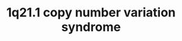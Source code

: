 ---
annotations:
- id: DOID:0080014
  parent: genetic disease
  type: Disease Ontology
  value: chromosomal disease
- id: DOID:3312
  parent: disease of mental health
  type: Disease Ontology
  value: bipolar disorder
- id: DOID:1470
  parent: disease of mental health
  type: Disease Ontology
  value: major depressive disorder
- id: DOID:0060411
  parent: genetic disease
  type: Disease Ontology
  value: chromosome 1q21.1 deletion syndrome
- id: DOID:5419
  parent: disease of mental health
  type: Disease Ontology
  value: schizophrenia
- id: PW:0001589
  parent: disease pathway
  type: Pathway Ontology
  value: inborn error of metabolism pathway
- id: PW:0001476
  parent: disease pathway
  type: Pathway Ontology
  value: congenital disease pathway
- id: DOID:0060435
  parent: genetic disease
  type: Disease Ontology
  value: chromosome 1q21.1 duplication syndrome
authors:
- Fehrhart
- Egonw
- Marvin M2
- DeSl
communities:
- RareDiseases
description: '1q21.1 copy number variation (deletion or duplication) syndromes are
  known for a highly variable phenotype especially concerning psychiatric problems.
  The genes on the red DNA strand represents the deleted, or duplicated, region. The
  downstream effects and interaction partners of the different genes are shown according
  to available knowledge. The breakpoints (chr1:146,527,987-147,394,444, GRCh37/hg19)
  are defined as given in  Kendall et al. 2017: http://dx.doi.org/10.1016/j.biopsych.2016.08.014.'
last-edited: 2021-03-11
ndex: 414c80ab-8b71-11eb-9e72-0ac135e8bacf
organisms:
- Homo sapiens
redirect_from:
- /index.php/Pathway:WP4905
- /instance/WP4905
revision: null
schema-jsonld:
- '@context': https://schema.org/
  '@id': https://wikipathways.github.io/pathways/WP4905.html
  '@type': Dataset
  creator:
    '@type': Organization
    name: WikiPathways
  description: '1q21.1 copy number variation (deletion or duplication) syndromes are
    known for a highly variable phenotype especially concerning psychiatric problems.
    The genes on the red DNA strand represents the deleted, or duplicated, region.
    The downstream effects and interaction partners of the different genes are shown
    according to available knowledge. The breakpoints (chr1:146,527,987-147,394,444,
    GRCh37/hg19) are defined as given in  Kendall et al. 2017: http://dx.doi.org/10.1016/j.biopsych.2016.08.014.'
  keywords:
  - 1-(9Z-octadecenoyl)-sn-glycero-3-phosphate
  - 1-(9Z-octadecenoyl)-sn-glycerol
  - ACP6
  - ADP
  - AFDN
  - AMELX
  - AMP
  - BCL9
  - Base Excision Repair
  - CCT8P1
  - CHD1L
  - CTNNB1
  - Colon cancer
  - DNA
  - F11R
  - FMO5
  - Fatty acid b-oxidation
  - GJA1
  - GJA3
  - GJA5
  - GJA8
  - Heart development
  - KIRREL1
  - LINC00624
  - N,N-dimethylaniline
  - N,N-dimethylaniline N-oxide
  - NBPF12
  - NBPF13P
  - OCLN
  - OR13Z1P
  - OR13Z2P
  - OR13Z3P
  - PDIA3P1
  - PFN1P8
  - PRKAA1
  - PRKAA2
  - PRKAB1
  - PRKAB2
  - PRKAG1
  - PRKAG2
  - PRKAG3
  - PYGO1
  - PYGO2
  - Phosphate
  - RN7SL261P
  - RNU1-151P
  - RNVU1-8
  - RPL7AP15
  - TJP1
  - TJP2
  - TJP3
  - WNT signaling pathway
  - an alcohol
  - phosphate monoesters
  license: CC0
  name: 1q21.1 copy number variation syndrome
seo: CreativeWork
title: 1q21.1 copy number variation syndrome
wpid: WP4905
---